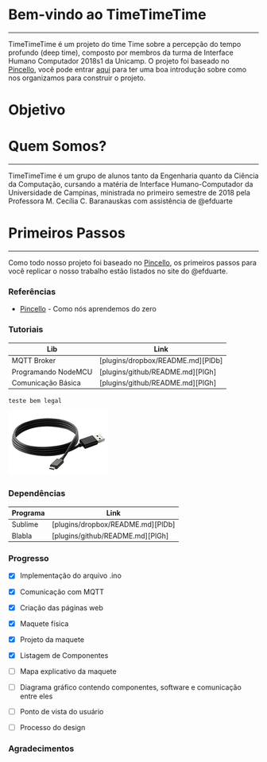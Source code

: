 # Bem-vindo ao TimeTimeTime
---
TimeTimeTime é um projeto do time Time sobre a percepção do tempo profundo (deep time), composto por membros da turma de Interface Humano Computador 2018s1 da Unicamp. O projeto foi baseado no [Pincello], você pode entrar [aqui] para ter uma boa introdução sobre como nos organizamos para construir o projeto.

# Objetivo

# Quem Somos?
---
TimeTimeTime é um grupo de alunos tanto da Engenharia quanto da Ciência da Computação, cursando a matéria de Interface Humano-Computador da Universidade de Campinas, ministrada no primeiro semestre de 2018 pela Professora M. Cecília C. Baranauskas com assistência de @efduarte

# Primeiros Passos
---
Como todo nosso projeto foi baseado no [Pincello], os primeiros passos para você replicar o nosso trabalho estão listados no site do @efduarte.

### Referências
* [Pincello] - Como nós aprendemos do zero 

### Tutoriais

| Lib | Link |
| ------ | ------ |
| MQTT Broker | [plugins/dropbox/README.md][PlDb] |
| Programando NodeMCU | [plugins/github/README.md][PlGh] |
| Comunicação Básica | [plugins/github/README.md][PlGh] |

 `teste bem legal` 

 ![Imagem de um cabo Micro USB](assets/images/essentials-micro-usb-cable.png)

### Dependências

Programa | Link
------ | ------
Sublime | [plugins/dropbox/README.md][PlDb]
Blabla | [plugins/github/README.md][PlGh]

### Progresso
- [x] Implementação do arquivo .ino
- [x] Comunicação com MQTT
- [x] Criação das páginas web
- [x] Maquete física
- [x] Projeto da maquete
- [x] Listagem de Componentes
- [ ] Mapa explicativo da maquete
- [ ] Diagrama gráfico contendo componentes, software e comunicação entre eles
- [ ] Ponto de vista do usuário
- [ ] Processo do design



### Agradecimentos



[//]: # (Referências)

   [Pincello]: <https://efduarte.github.io/pincello/#/>
   [aqui]: <https://efduarte.github.io/pincello/#/>
   [Sublime]: <https://www.sublimetext.com/>
   